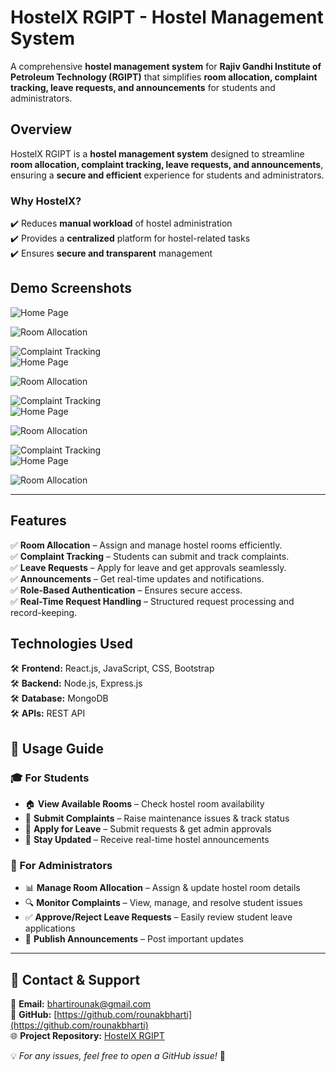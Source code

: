 # **HostelX RGIPT - Hostel Management System**  
A comprehensive **hostel management system** for **Rajiv Gandhi Institute of Petroleum Technology (RGIPT)** that simplifies **room allocation, complaint tracking, leave requests, and announcements** for students and administrators.  

## **Overview**  
HostelX RGIPT is a **hostel management system** designed to streamline **room allocation, complaint tracking, leave requests, and announcements**, ensuring a **secure and efficient** experience for students and administrators. 

### Why HostelX?  
✔️ Reduces **manual workload** of hostel administration  
✔️ Provides a **centralized** platform for hostel-related tasks  
✔️ Ensures **secure and transparent** management  

## **Demo Screenshots**  


![Home Page](demo/image1.png)  


![Room Allocation](demo/image2.png)  


![Complaint Tracking](demo/image3.png)  
![Home Page](demo/image4.png)  


![Room Allocation](demo/image5.png)  


![Complaint Tracking](demo/image6.png)  
![Home Page](demo/image7.png)  


![Room Allocation](demo/image8.png)  


![Complaint Tracking](demo/image9.png)  
![Home Page](demo/image10.png)  


![Room Allocation](demo/image11.png)  






---

 

## **Features**  
✅ **Room Allocation** – Assign and manage hostel rooms efficiently.  
✅ **Complaint Tracking** – Students can submit and track complaints.  
✅ **Leave Requests** – Apply for leave and get approvals seamlessly.  
✅ **Announcements** – Get real-time updates and notifications.  
✅ **Role-Based Authentication** – Ensures secure access.  
✅ **Real-Time Request Handling** – Structured request processing and record-keeping.  

## **Technologies Used**  
🛠️ **Frontend:** React.js, JavaScript, CSS, Bootstrap  
🛠️ **Backend:** Node.js, Express.js  
🛠️ **Database:** MongoDB  
🛠️ **APIs:** REST API  

## 📖 Usage Guide  

### 🎓 For Students  
- 🏠 **View Available Rooms** – Check hostel room availability  
- 📝 **Submit Complaints** – Raise maintenance issues & track status  
- 🚀 **Apply for Leave** – Submit requests & get admin approvals  
- 📢 **Stay Updated** – Receive real-time hostel announcements  

### 🎩 For Administrators  
- 📊 **Manage Room Allocation** – Assign & update hostel room details  
- 🔍 **Monitor Complaints** – View, manage, and resolve student issues  
- ✅ **Approve/Reject Leave Requests** – Easily review student leave applications  
- 📢 **Publish Announcements** – Post important updates  

---

## 📩 Contact & Support  
📧 **Email:** [bhartirounak@gmail.com](mailto:bhartirounak@gmail.com)  
🔗 **GitHub:** [https://github.com/rounakbharti](https://github.com/rounakbharti)  
🌐 **Project Repository:** [HostelX RGIPT](https://github.com/rounakbharti/HostelX-RGIPT)  

💡 *For any issues, feel free to open a GitHub issue!* 🚀  


